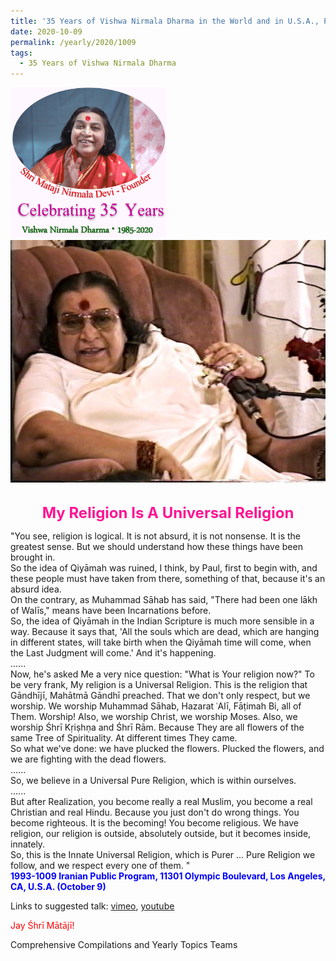 ```yaml
---
title: '35 Years of Vishwa Nirmala Dharma in the World and in U.S.A., Post 17'
date: 2020-10-09
permalink: /yearly/2020/1009
tags:
  - 35 Years of Vishwa Nirmala Dharma
---
```


<div style="text-align: left"><img src="/images/Celebrating35YearsVishwaNirmalaDharma.png" width="250" /></div>

<div style="text-align: center"><img src="/images/image498.jpeg" /></div>

<br>
<p style="color:DeepPink; text-align:center">
<font size="+2"><b>My Religion Is A Universal Religion</b><br></font>
</p>

<p>
"You see, religion is logical. It is not absurd, it is not nonsense. It is the greatest sense. But we should understand how these things have been brought in.<br>
So the idea of Qiyāmah was ruined, I think, by Paul, first to begin with, and these people must have taken from there, something of that, because it's an absurd idea.<br>
On the contrary, as Muhammad Sāhab has said, "There had been one lākh of Walīs," means have been Incarnations before.<br>
So, the idea of Qiyāmah in the Indian Scripture is much more sensible in a way. Because it says that, 'All the souls which are dead, which are hanging in different states, will take birth when the Qiyāmah time will come, when the Last Judgment will come.' And it's happening. <br>
......<br>
Now, he's asked Me a very nice question: "What is Your religion now?" To be very frank, My religion is a Universal Religion. This is the religion that Gāndhījī, Mahātmā Gāndhī preached. That we don't only respect, but we worship. We worship Muhammad Sāhab, Hazarat ʿAlī, Fāṭimah Bi, all of Them. Worship! Also, we worship Christ, we worship Moses. Also, we worship Śhrī Kṛiṣhṇa and Śhrī Rām. Because They are all flowers of the same Tree of Spirituality. At different times They came.<br>
So what we've done: we have plucked the flowers. Plucked the flowers, and we are fighting with the dead flowers.<br>
......<br>
So, we believe in a Universal Pure Religion, which is within ourselves.<br>
......<br>
But after Realization, you become really a real Muslim, you become a real Christian and real Hindu. Because you just don't do wrong things. You become righteous. It is the becoming! You become religious. We have religion, our religion is outside, absolutely outside, but it becomes inside, innately.<br>
So, this is the Innate Universal Religion, which is Purer ... Pure Religion we follow, and we respect every one of them. "<br>
<font color="blue"><b>1993-1009 Iranian Public Program, 11301 Olympic Boulevard, Los Angeles, CA, U.S.A. (October 9)</b></font><br>
</p>

Links to suggested talk: <a href="https://vimeo.com/127337644"> vimeo</a>, <a href="https://youtu.be/ieJDu4ml010"> youtube</a><br>

<p style="color:red;">Jay Śhrī Mātājī!<br></p>

Comprehensive Compilations and Yearly Topics Teams